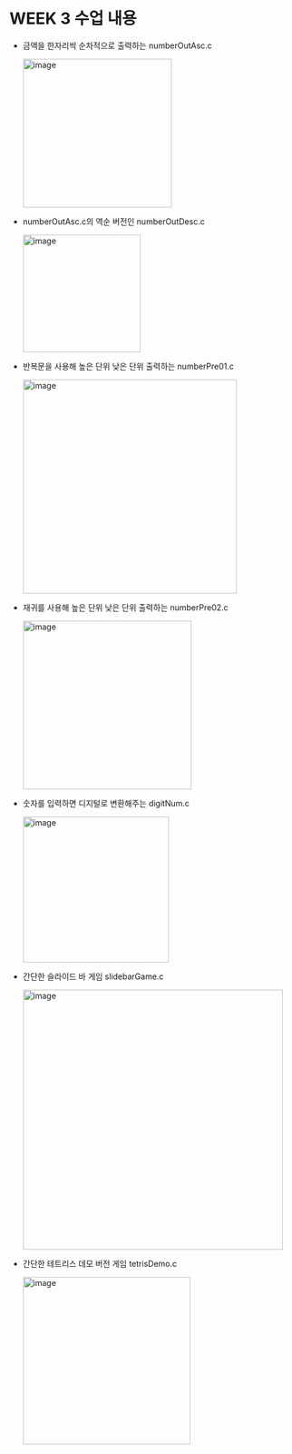 # WEEK 3 수업 내용

* 금액을 한자리씩 순차적으로 출력하는 numberOutAsc.c

   <img width="262" alt="image" src="https://github.com/cottonrose1011/game/assets/101866860/9e90b8d3-324a-4b54-badd-466b45583993">

* numberOutAsc.c의 역순 버전인 numberOutDesc.c
  
    <img width="207" alt="image" src="https://github.com/cottonrose1011/game/assets/101866860/91e04dc4-97d6-4af1-b84a-27a1cd717a69">


* 반복문을 사용해 높은 단위 낮은 단위 출력하는 numberPre01.c

  <img width="377" alt="image" src="https://github.com/cottonrose1011/game/assets/101866860/200fd1d1-56cf-44f1-a0e1-16d1bbf2415c">

* 재귀를 사용해 높은 단위 낮은 단위 출력하는 numberPre02.c
  
    <img width="297" alt="image" src="https://github.com/cottonrose1011/game/assets/101866860/3366668f-bca8-425a-acea-e49015a271bb">

* 숫자를 입력하면 디지털로 변환해주는 digitNum.c
  
    <img width="257" alt="image" src="https://github.com/cottonrose1011/game/assets/101866860/4155c9eb-76f3-4071-b74d-181134e03679">

* 간단한 슬라이드 바 게임 slidebarGame.c

    <img width="458" alt="image" src="https://github.com/cottonrose1011/game/assets/101866860/68d7ebbd-2b77-4311-bc81-e3fdcdfff5dd">

* 간단한 테트리스 데모 버전 게임 tetrisDemo.c

    <img width="295" alt="image" src="https://github.com/cottonrose1011/game/assets/101866860/ffc82c7e-231a-4e5b-b607-28133765f249">
